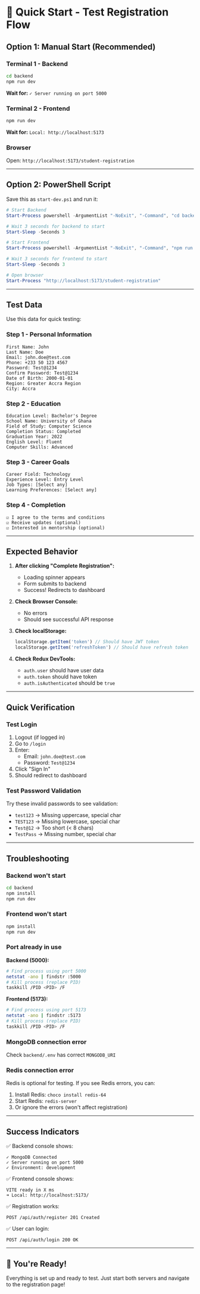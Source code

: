 # 🚀 Quick Start - Test Registration Flow

## Option 1: Manual Start (Recommended)

### Terminal 1 - Backend
```bash
cd backend
npm run dev
```
**Wait for:** `✓ Server running on port 5000`

### Terminal 2 - Frontend
```bash
npm run dev
```
**Wait for:** `Local: http://localhost:5173`

### Browser
Open: `http://localhost:5173/student-registration`

---

## Option 2: PowerShell Script

Save this as `start-dev.ps1` and run it:

```powershell
# Start Backend
Start-Process powershell -ArgumentList "-NoExit", "-Command", "cd backend; npm run dev"

# Wait 3 seconds for backend to start
Start-Sleep -Seconds 3

# Start Frontend
Start-Process powershell -ArgumentList "-NoExit", "-Command", "npm run dev"

# Wait 3 seconds for frontend to start
Start-Sleep -Seconds 3

# Open browser
Start-Process "http://localhost:5173/student-registration"
```

---

## Test Data

Use this data for quick testing:

### Step 1 - Personal Information
```
First Name: John
Last Name: Doe
Email: john.doe@test.com
Phone: +233 50 123 4567
Password: Test@1234
Confirm Password: Test@1234
Date of Birth: 2000-01-01
Region: Greater Accra Region
City: Accra
```

### Step 2 - Education
```
Education Level: Bachelor's Degree
School Name: University of Ghana
Field of Study: Computer Science
Completion Status: Completed
Graduation Year: 2022
English Level: Fluent
Computer Skills: Advanced
```

### Step 3 - Career Goals
```
Career Field: Technology
Experience Level: Entry Level
Job Types: [Select any]
Learning Preferences: [Select any]
```

### Step 4 - Completion
```
☑ I agree to the terms and conditions
☑ Receive updates (optional)
☑ Interested in mentorship (optional)
```

---

## Expected Behavior

1. **After clicking "Complete Registration":**
   - Loading spinner appears
   - Form submits to backend
   - Success! Redirects to dashboard

2. **Check Browser Console:**
   - No errors
   - Should see successful API response

3. **Check localStorage:**
   ```javascript
   localStorage.getItem('token') // Should have JWT token
   localStorage.getItem('refreshToken') // Should have refresh token
   ```

4. **Check Redux DevTools:**
   - `auth.user` should have user data
   - `auth.token` should have token
   - `auth.isAuthenticated` should be `true`

---

## Quick Verification

### Test Login
1. Logout (if logged in)
2. Go to `/login`
3. Enter:
   - Email: `john.doe@test.com`
   - Password: `Test@1234`
4. Click "Sign In"
5. Should redirect to dashboard

### Test Password Validation
Try these invalid passwords to see validation:
- `test123` → Missing uppercase, special char
- `TEST123` → Missing lowercase, special char
- `Test@12` → Too short (< 8 chars)
- `TestPass` → Missing number, special char

---

## Troubleshooting

### Backend won't start
```bash
cd backend
npm install
npm run dev
```

### Frontend won't start
```bash
npm install
npm run dev
```

### Port already in use
**Backend (5000):**
```bash
# Find process using port 5000
netstat -ano | findstr :5000
# Kill process (replace PID)
taskkill /PID <PID> /F
```

**Frontend (5173):**
```bash
# Find process using port 5173
netstat -ano | findstr :5173
# Kill process (replace PID)
taskkill /PID <PID> /F
```

### MongoDB connection error
Check `backend/.env` has correct `MONGODB_URI`

### Redis connection error
Redis is optional for testing. If you see Redis errors, you can:
1. Install Redis: `choco install redis-64`
2. Start Redis: `redis-server`
3. Or ignore the errors (won't affect registration)

---

## Success Indicators

✅ Backend console shows:
```
✓ MongoDB Connected
✓ Server running on port 5000
✓ Environment: development
```

✅ Frontend console shows:
```
VITE ready in X ms
➜ Local: http://localhost:5173/
```

✅ Registration works:
```
POST /api/auth/register 201 Created
```

✅ User can login:
```
POST /api/auth/login 200 OK
```

---

## 🎉 You're Ready!

Everything is set up and ready to test. Just start both servers and navigate to the registration page!
